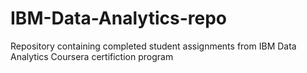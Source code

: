 # IBM-Data-Analytics-repo

Repository containing completed student assignments from IBM Data Analytics Coursera certifiction program

